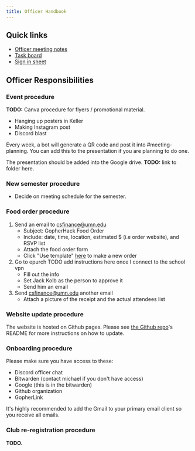 ```yaml
---
title: Officer Handbook
---
```


## Quick links

- [Officer meeting notes](https://docs.google.com/document/d/1ohrvmUIrbWdzXYp4uR-eXWhIYnXGeokqzVdX46UxOcw/edit)
- [Task board](https://github.com/orgs/gopherhackumn/projects/1)
- [Sign in sheet](https://docs.google.com/spreadsheets/d/1TXiqogaBezHiYQdJMBowhzMcR0AkF1XjTSnPE8CX_xY/edit)

## Officer Responsibilities

### Event procedure

**TODO:** Canva procedure for flyers / promotional material.

- Hanging up posters in Keller
- Making Instagram post
- Discord blast

Every week, a bot will generate a QR code and post it into #meeting-planning.
You can add this to the presentation if you are planning to do one.

The presentation should be added into the Google drive.
**TODO:** link to folder here.

### New semester procedure

- Decide on meeting schedule for the semester.

### Food order procedure

1. Send an email to csfinance@umn.edu
   - Subject: GopherHack Food Order
   - Include: date, time, location, estimated $ (i.e order website), and RSVP list
   - Attach the food order form
   - Click "Use template" [here][food order template] to make a new order
1. Go to epurch TODO add instructions here once I connect to the school vpn
   - Fill out the info
   - Set Jack Kolb as the person to approve it
   - Send him an email
1. Send csfinance@umn.edu another email
   - Attach a picture of the receipt and the actual attendees list

[food order template]: https://docs.google.com/document/d/1IDkC6T7QU-wbhwe0ywy4NGS1LTALqCsKcZxuwIVWOTk/edit

### Website update procedure

The website is hosted on Github pages.
Please see [the Github repo](https://github.com/gopherhackumn/website)'s README for more instructions on how to update.

[when2meet]: https://www.when2meet.com/

### Onboarding procedure

Please make sure you have access to these:

- Discord officer chat
- Bitwarden (contact michael if you don't have access)
- Google (this is in the bitwarden)
- Github organization
- GopherLink

It's highly recommended to add the Gmail to your primary email client so you receive all emails.

### Club re-registration procedure

**TODO.**
